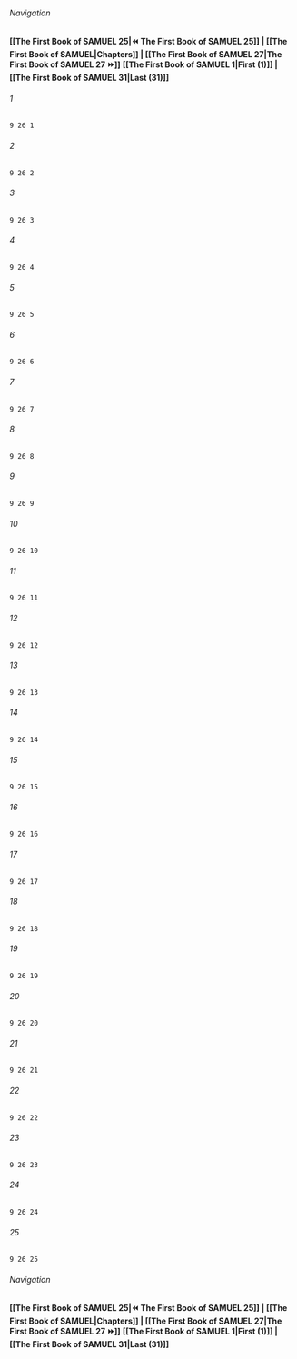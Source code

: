 
###### Navigation
**[[The First Book of SAMUEL 25|⏪ The First Book of SAMUEL 25]] | [[The First Book of SAMUEL|Chapters]] | [[The First Book of SAMUEL 27|The First Book of SAMUEL 27 ⏩]]**
**[[The First Book of SAMUEL 1|First (1)]] | [[The First Book of SAMUEL 31|Last (31)]]**

###### 1
``` verse
9 26 1 
```
###### 2
``` verse
9 26 2 
```
###### 3
``` verse
9 26 3 
```
###### 4
``` verse
9 26 4 
```
###### 5
``` verse
9 26 5 
```
###### 6
``` verse
9 26 6 
```
###### 7
``` verse
9 26 7 
```
###### 8
``` verse
9 26 8 
```
###### 9
``` verse
9 26 9 
```
###### 10
``` verse
9 26 10 
```
###### 11
``` verse
9 26 11 
```
###### 12
``` verse
9 26 12 
```
###### 13
``` verse
9 26 13 
```
###### 14
``` verse
9 26 14 
```
###### 15
``` verse
9 26 15 
```
###### 16
``` verse
9 26 16 
```
###### 17
``` verse
9 26 17 
```
###### 18
``` verse
9 26 18 
```
###### 19
``` verse
9 26 19 
```
###### 20
``` verse
9 26 20 
```
###### 21
``` verse
9 26 21 
```
###### 22
``` verse
9 26 22 
```
###### 23
``` verse
9 26 23 
```
###### 24
``` verse
9 26 24 
```
###### 25
``` verse
9 26 25 
```

###### Navigation
**[[The First Book of SAMUEL 25|⏪ The First Book of SAMUEL 25]] | [[The First Book of SAMUEL|Chapters]] | [[The First Book of SAMUEL 27|The First Book of SAMUEL 27 ⏩]]**
**[[The First Book of SAMUEL 1|First (1)]] | [[The First Book of SAMUEL 31|Last (31)]]**

